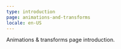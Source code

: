 ```yaml
---
type: introduction
page: animations-and-transforms
locale: en-US
---
```

Animations & transforms page introduction.
